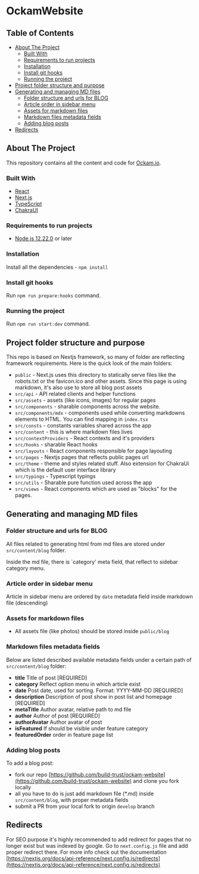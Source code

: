 # OckamWebsite

## Table of Contents

- [About The Project](#about-the-project)
    * [Built With](#built-with)
    * [Requirements to run projects](#requirements-to-run-projects)
    * [Installation](#installation)
    * [Install git hooks](#install-git-hooks)
    * [Running the project](#running-the-project)
- [Project folder structure and purpose](#project-folder-structure-and-purpose)
- [Generating and managing MD files](#generating-and-managing-md-files)
    * [Folder structure and urls for BLOG](#folder-structure-and-urls-for-blog)
    * [Article order in sidebar menu](#article-order-in-sidebar-menu)
    * [Assets for markdown files](#assets-for-markdown-files)
    * [Markdown files metadata fields](#markdown-files-metadata-fields)
    * [Adding blog posts](#adding-blog-posts)
- [Redirects](#redirects)

## About The Project

This repository contains all the content and code for [Ockam.io](https://www.ockam.io/).

### Built With

- [React](https://reactjs.org/)
- [Next.js](https://nextjs.org)
- [TypeScript](https://www.typescriptlang.org/)
- [ChakraUI](https://chakra-ui.com/)


### Requirements to run projects

- [Node.js 12.22.0](https://nodejs.org) or later

### Installation
Install all the dependencies - `npm install`

### Install git hooks
Run `npm run prepare:hooks` command.

### Running the project
Run `npm run start:dev` command.



## Project folder structure and purpose

This repo is based on Nextjs framework, so many of folder are reflecting framework requirements. Here is the quick look of the main folders:
- `public` - Next.js uses this directory to statically serve files like the robots.txt or the favicon.ico and other assets. Since this page is using markdown, it's also use to store all blog post assets
- `src/api` - API related clients and helper functions
- `src/assets` - assets (like icons, images) for regular pages
- `src/components` - sharable components across the website.
- `src/components/mdx` - components used while converting markdowns elements to HTML. You can find mapping in `index.tsx`
- `src/consts` - constants variables shared across the app
- `src/content` - this is where markdown files lives
- `src/contextProviders` - React contexts and it's providers
- `src/hooks` - sharable React hooks
- `src/layouts` - React components responsible for page layouting
- `src/pages` - Nextjs pages that reflects public pages url
- `src/theme` - theme and styles related stuff. Also extension for ChakraUi which is the default user interface library
- `src/typings` - Typescript typings
- `src/utils` - Sharable pure function used across the app
- `src/views` - React components which are used as "blocks" for the pages.



## Generating and managing MD files

### Folder structure and urls for BLOG

All files related to generating html from md files are stored under `src/content/blog` folder.

Inside the md file, there is `category' meta field, that reflect to sidebar category menu.

### Article order in sidebar menu

Article in sidebar menu are ordered by `date` metadata field inside markdown file (descending)

### Assets for markdown files

- All assets file (like photos) should be stored inside `public/blog`

### Markdown files metadata fields

Below are listed described available metadata fields under a certain path of `src/content/blog` folder:

- **title** Title of post [REQUIRED]
- **category** Reflect option menu in which article exist
- **date** Post date, used for sorting. Format: YYYY-MM-DD [REQUIRED]
- **description** Description of post show in post list and homepage [REQUIRED]
- **metaTitle** Author avatar, relative path to md file
- **author** Author of post [REQUIRED]
- **authorAvatar** Author avatar of post
- **isFeatured** If should be visible under feature category
- **featuredOrder** order in feature page list

### Adding blog posts

To add a blog post:
- fork our repo [https://github.com/build-trust/ockam-website](https://github.com/build-trust/ockam-website) and clone you fork locally
- all you have to do is just add markdown file (*.md) inside `src/content/blog`, with proper metadata fields
- submit a PR from your local fork to origin `develop` branch

## Redirects

For SEO purpose it's highly recommended to add redirect for pages that no longer exist but was indexed by google.
Go to `next.config.js` file and add proper redirect there. For more info check out the documentation [https://nextjs.org/docs/api-reference/next.config.js/redirects](https://nextjs.org/docs/api-reference/next.config.js/redirects)
